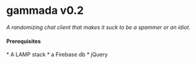 gammada v0.2
=======
*A randomizing chat client that makes it suck to be a spammer or an idiot.*

<h4>Prerequisites</h4>
* A LAMP stack
* a Firebase db
* jQuery
